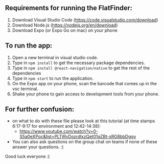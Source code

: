   ## Requirements for running the FlatFinder:
1. Download Visual Studio Code (https://code.visualstudio.com/download)
2. Download Node.js (https://nodejs.org/en/download)
3. Download Expo (or Expo Go on mac) on your phone

  ## To run the app:
1. Open a new terminal in visual studio code.
2. Type in `npm install` to get the necessary package dependencies.
3. Type in `npm install @react-navigation/native` to get the rest of the dependencies
4. Type in `npm start` to run the application.
5. On the Expo app on your phone, scan the barcode that comes up in the vsc terminal.
6. Shake your phone to gain access to development tools from your phone.

  ## For further confusion:
* on what to do with these file please look at this tutorial (at time stamps 6:17-9:17 for environment and 12:42-14:38): 
  * https://www.youtube.com/watch?v=0-S5a0eXPoc&list=PLTjRvDozrdlxzQet01qZBt-sRG8bbDggv
* You can also ask questions on the group chat on teams if none of these answer your questions. :)
  
Good luck everyone :)
